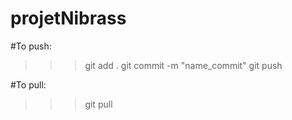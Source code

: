 # projetNibrass

#To push:
>>> git add .
>>> git commit -m "name_commit"
>>> git push

#To pull:
>>> git pull
